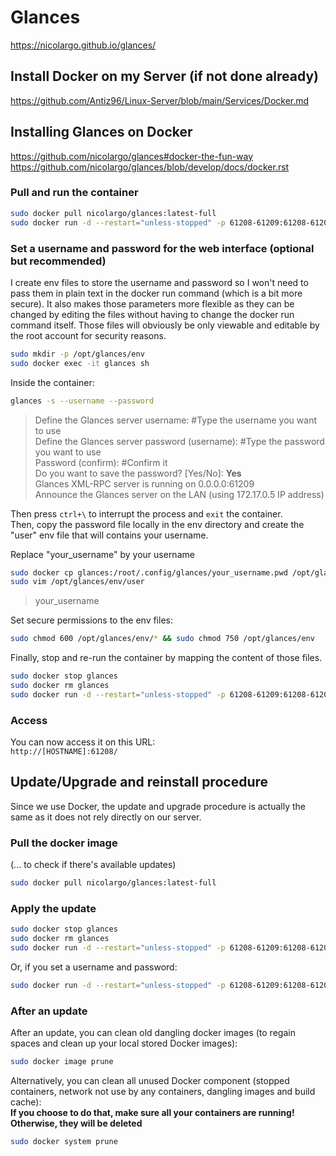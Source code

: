 # Glances

<https://nicolargo.github.io/glances/>

## Install Docker on my Server (if not done already)

<https://github.com/Antiz96/Linux-Server/blob/main/Services/Docker.md>

## Installing Glances on Docker

<https://github.com/nicolargo/glances#docker-the-fun-way>  
<https://github.com/nicolargo/glances/blob/develop/docs/docker.rst>

### Pull and run the container

```bash
sudo docker pull nicolargo/glances:latest-full
sudo docker run -d --restart="unless-stopped" -p 61208-61209:61208-61209 -e GLANCES_OPT="-w" -v /var/run/docker.sock:/var/run/docker.sock:ro --pid host --name glances nicolargo/glances:latest-full
```

### Set a username and password for the web interface (optional but recommended)

I create env files to store the username and password so I won't need to pass them in plain text in the docker run command (which is a bit more secure). It also makes those parameters more flexible as they can be changed by editing the files without having to change the docker run command itself. Those files will obviously be only viewable and editable by the root account for security reasons.

```bash
sudo mkdir -p /opt/glances/env
sudo docker exec -it glances sh
```

Inside the container:

```bash
glances -s --username --password
```

> Define the Glances server username: #Type the username you want to use  
> Define the Glances server password (username): #Type the password you want to use  
> Password (confirm): #Confirm it  
> Do you want to save the password? [Yes/No]: **Yes**  
> Glances XML-RPC server is running on 0.0.0.0:61209  
> Announce the Glances server on the LAN (using 172.17.0.5 IP address)

Then press `ctrl+\` to interrupt the process and `exit` the container.  
Then, copy the password file locally in the env directory and create the "user" env file that will contains your username.

Replace "your_username" by your username

```bash
sudo docker cp glances:/root/.config/glances/your_username.pwd /opt/glances/env/password
sudo vim /opt/glances/env/user
```

> your_username

Set secure permissions to the env files:

```bash
sudo chmod 600 /opt/glances/env/* && sudo chmod 750 /opt/glances/env
```

Finally, stop and re-run the container by mapping the content of those files.

```bash
sudo docker stop glances
sudo docker rm glances
sudo docker run -d --restart="unless-stopped" -p 61208-61209:61208-61209 -e GLANCES_OPT="-w -u $(sudo cat /opt/glances/env/user) --password" -v /opt/glances/env/password:/root/.config/glances/$(sudo cat /opt/glances/env/user).pwd -v /var/run/docker.sock:/var/run/docker.sock:ro --pid host --name glances nicolargo/glances:latest-full
```

### Access

You can now access it on this URL:  
`http://[HOSTNAME]:61208/`

## Update/Upgrade and reinstall procedure

Since we use Docker, the update and upgrade procedure is actually the same as it does not rely directly on our server.

### Pull the docker image

(... to check if there's available updates)

```bash
sudo docker pull nicolargo/glances:latest-full
```

### Apply the update

```bash
sudo docker stop glances
sudo docker rm glances
sudo docker run -d --restart="unless-stopped" -p 61208-61209:61208-61209 -e GLANCES_OPT="-w" -v /var/run/docker.sock:/var/run/docker.sock:ro --pid host --name glances nicolargo/glances:latest-full
```

Or, if you set a username and password:

```bash
sudo docker run -d --restart="unless-stopped" -p 61208-61209:61208-61209 -e GLANCES_OPT="-w -u $(sudo cat /opt/glances/env/user) --password" -v /opt/glances/env/password:/root/.config/glances/$(sudo cat /opt/glances/env/user).pwd -v /var/run/docker.sock:/var/run/docker.sock:ro --pid host --name glances nicolargo/glances:latest-full
```

### After an update

After an update, you can clean old dangling docker images (to regain spaces and clean up your local stored Docker images):

```bash
sudo docker image prune
```

Alternatively, you can clean all unused Docker component (stopped containers, network not use by any containers, dangling images and build cache):  
**If you choose to do that, make sure all your containers are running! Otherwise, they will be deleted**

```bash
sudo docker system prune
```
